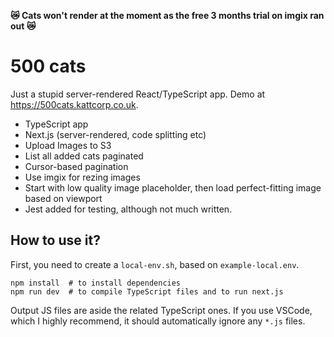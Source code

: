 **😿 Cats won't render at the moment as the free 3 months trial on imgix ran out 😿**

# 500 cats

Just a stupid server-rendered React/TypeScript app. Demo at https://500cats.kattcorp.co.uk.

- TypeScript app
- Next.js (server-rendered, code splitting etc)
- Upload Images to S3
- List all added cats paginated
- Cursor-based pagination
- Use imgix for rezing images
- Start with low quality image placeholder, then load perfect-fitting image based on viewport
- Jest added for testing, although not much written.


## How to use it?  

First, you need to create a `local-env.sh`, based on `example-local.env`.


```
npm install  # to install dependencies
npm run dev  # to compile TypeScript files and to run next.js  
```  

Output JS files are aside the related TypeScript ones. If you use VSCode, which I highly recommend, it should automatically ignore any `*.js` files.

